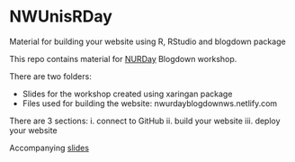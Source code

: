 # NWUnisRDay
Material for building your website using R, RStudio and blogdown package

This repo contains material for [NURDay]( https://www.eventbrite.co.uk/e/northwest-universities-r-day-tickets-49475040177) Blogdown workshop.

There are two folders:
-	Slides for the workshop created using xaringan package
-	Files used for building the website: nwurdayblogdownws.netlify.com

There are 3 sections: 
i.	connect to GitHub
ii.	build your website
iii.	deploy your website

Accompanying [slides]( https://tanjakec.github.io/blogdown_workshop/blogdown_workshop.html#1)
